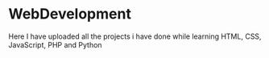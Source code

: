 # WebDevelopment
Here I have uploaded all the projects i have done while learning HTML, CSS, JavaScript, PHP and Python
